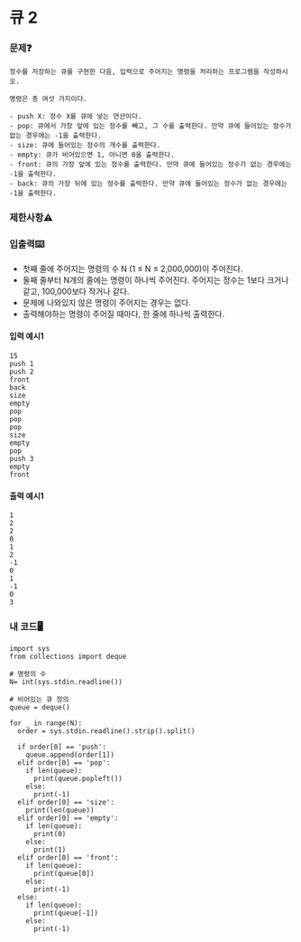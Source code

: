 # 큐 2

### 문제❓
```
정수를 저장하는 큐를 구현한 다음, 입력으로 주어지는 명령을 처리하는 프로그램을 작성하시오.

명령은 총 여섯 가지이다.

- push X: 정수 X를 큐에 넣는 연산이다.
- pop: 큐에서 가장 앞에 있는 정수를 빼고, 그 수를 출력한다. 만약 큐에 들어있는 정수가 없는 경우에는 -1을 출력한다.
- size: 큐에 들어있는 정수의 개수를 출력한다.
- empty: 큐가 비어있으면 1, 아니면 0을 출력한다.
- front: 큐의 가장 앞에 있는 정수를 출력한다. 만약 큐에 들어있는 정수가 없는 경우에는 -1을 출력한다.
- back: 큐의 가장 뒤에 있는 정수를 출력한다. 만약 큐에 들어있는 정수가 없는 경우에는 -1을 출력한다.
```

### 제한사항⚠️


### 입출력⌨️
* 첫째 줄에 주어지는 명령의 수 N (1 ≤ N ≤ 2,000,000)이 주어진다. 
* 둘째 줄부터 N개의 줄에는 명령이 하나씩 주어진다. 주어지는 정수는 1보다 크거나 같고, 100,000보다 작거나 같다. 
* 문제에 나와있지 않은 명령이 주어지는 경우는 없다.
* 출력해야하는 명령이 주어질 때마다, 한 줄에 하나씩 출력한다.

#### 입력 예시1
```
15
push 1
push 2
front
back
size
empty
pop
pop
pop
size
empty
pop
push 3
empty
front
```
#### 출력 예시1
```
1
2
2
0
1
2
-1
0
1
-1
0
3
```


### 내 코드🖥️
```
import sys
from collections import deque

# 명령의 수
N= int(sys.stdin.readline())

# 비어있는 큐 정의
queue = deque()

for _ in range(N):
  order = sys.stdin.readline().strip().split()

  if order[0] == 'push':
    queue.append(order[1])
  elif order[0] == 'pop':
    if len(queue):
      print(queue.popleft())
    else:
      print(-1)
  elif order[0] == 'size':
    print(len(queue))
  elif order[0] == 'empty':
    if len(queue):
      print(0)
    else:
      print(1)
  elif order[0] == 'front':
    if len(queue):
      print(queue[0])
    else:
      print(-1)
  else:
    if len(queue):
      print(queue[-1])
    else:
      print(-1)
```

